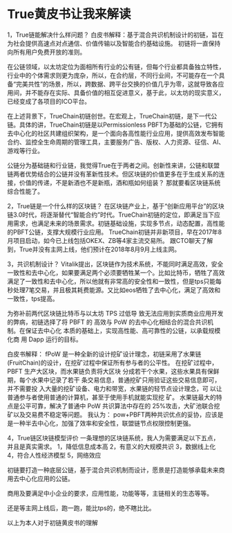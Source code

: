 # True黄皮书让我来解读

1，True链能解决什么样问题？
白皮书解释：基于混合共识机制设计的初链，旨在为社会提供高速点对点通信、价值传输以及智能合约基础设施。
初链将一直保持向所有用户免费开放的准则。

在公链领域，以太坊定位为面相所有行业的公有链，但每个行业都具备独立特性，行业中的个体需求则更为庞杂，所以，在合约层，不同行业间，不可能存在一个具备“完美共性”的场景，所以，跨数据、跨平台交换的价值几乎为零，这就导致各应用间，并不能存在实际、具备价值的相互促进意义，基于此，以太坊的现实意义，已经变成了各项目的ICO平台。

在上述背景下，TrueChain初链创世。在宏观上，TrueChain初链，是下一代公链。具体的讲，TrueChain初链是以Permissionless PBFT为基础的公链，它拥有去中心化的社区共建组织架构，是一个面向各高性能行业应用，提供高效发布智能合约、监控全生命周期的管理工具，主要服务广告、版权、人力资源、征信、AI、游戏等行业。

公链分为基础链和行业链，我觉得True在于两者之间。创新性来讲，公链和联盟链两者优势结合的公链并没有革新性技术。但区块链的价值更多在于生成关系的连接，价值的传递，不是新酒也不是新瓶，酒和瓶如何组装？
那就要看区块链系统综合性能了。

2，True链是一个什么样的区块链？
在区块链产业上，基于“创新应用平台”的区块链3.0时代，将逐渐替代“智能合约”时代。TrueChain初链的定位，即满足当下应用需求，也满足未来的场景需求。初链基础设施，实现多节点，动态配置，高性能的PBFT公链，支撑大规模行业应用。
TrueChain初链并非新项目，早在2017年8月项目启动，如今已上线包括OKEX、ZB等4家主流交易所。
跟CTO聊天了解到，True并没有主网上线，他们预计在2018年8月9月上线主网。

3，共识机制设计？
Vitalik提出，区块链作为技术系统，不能同时满足高效，安全一致性和去中心化，如果要满足两个必须要牺牲某一个。比如比特币，牺牲了高效满足了一致性和去中心化，所以他就有非常高的安全性和一致性，但是tps只能每秒处理7笔交易，并且极其耗费能源。又比如eos牺牲了去中心化，满足了高效和一致性，tps提高。

为弥补前两代区块链比特币与以太坊 TPS 过低导 致无法应用到实质商业应用开发的弊病，初链选择了将 PBFT 的 高效与 PoW 的去中心化相结合的混合共识机制。在保证去中心化 本质的基础上，实现高性能、高可靠性的公链，以承载规模化商 用 Dapp 运行的目标。

白皮书解释：
fPoW 是一种全新的设计挖矿设计理念，初链采用了水果链 (FruitChain)的设计，在挖矿过程中保证所有参与者的公平性。
在挖矿过程中，PBFT 生产大区块，而水果链负责将大区块 分成若干个水果，这些水果具有保鲜期，每个水果中记录了若干 条交易信息，普通挖矿只用验证这些交易信息即可，并不需要投 入大量的挖矿设备、电力和带宽，水果链的轻节点设计理念，可 以让普通参与者使用普通的计算机，甚至于使用手机就能实现挖 矿。
水果链最大的特点是公平可靠，解决了普通中 PoW 共识算法中存在的 25%攻击，大矿池联合挖矿以及交易费不稳定等问题。
我认为：
pow+PBFT两种共识优点的妥协，应该是是一种半去中心化，加强了效率和安全性，联盟链节点权限控制更强。

4，True链区块链模型评价
一条理想的区块链系统，我人为需要满足以下五点，并且是真实需求。
1，降低信息成本高    2，有意义的大规模共识    3，数据线上化    4，符合人性经济模型    5，网络效应

初链要打造一种底层公链，基于混合共识机制而设计，愿景是打造能够承载未来商用去中心化应用的公链。

商用及要满足中小企业的要求，应用性能，功能等等，主链相关的生态等等。

还是等主网上线后，跑一跑，能比tps的，绝不瞎比比。

以上为本人对于初链黄皮书的理解
